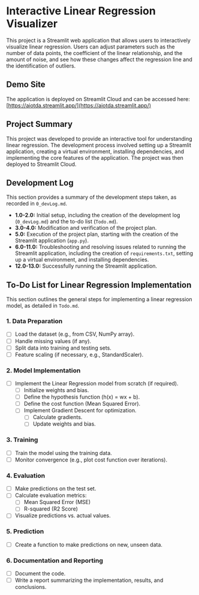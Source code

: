 # Interactive Linear Regression Visualizer

This project is a Streamlit web application that allows users to interactively visualize linear regression. Users can adjust parameters such as the number of data points, the coefficient of the linear relationship, and the amount of noise, and see how these changes affect the regression line and the identification of outliers.

## Demo Site

The application is deployed on Streamlit Cloud and can be accessed here: [https://aiotda.streamlit.app/](https://aiotda.streamlit.app/)

## Project Summary

This project was developed to provide an interactive tool for understanding linear regression. The development process involved setting up a Streamlit application, creating a virtual environment, installing dependencies, and implementing the core features of the application. The project was then deployed to Streamlit Cloud.

## Development Log

This section provides a summary of the development steps taken, as recorded in `0_devLog.md`.

*   **1.0-2.0:** Initial setup, including the creation of the development log (`0_devLog.md`) and the to-do list (`Todo.md`).
*   **3.0-4.0:** Modification and verification of the project plan.
*   **5.0:** Execution of the project plan, starting with the creation of the Streamlit application (`app.py`).
*   **6.0-11.0:** Troubleshooting and resolving issues related to running the Streamlit application, including the creation of `requirements.txt`, setting up a virtual environment, and installing dependencies.
*   **12.0-13.0:** Successfully running the Streamlit application.

## To-Do List for Linear Regression Implementation

This section outlines the general steps for implementing a linear regression model, as detailed in `Todo.md`.

### 1. Data Preparation
- [ ] Load the dataset (e.g., from CSV, NumPy array).
- [ ] Handle missing values (if any).
- [ ] Split data into training and testing sets.
- [ ] Feature scaling (if necessary, e.g., StandardScaler).

### 2. Model Implementation
- [ ] Implement the Linear Regression model from scratch (if required).
  - [ ] Initialize weights and bias.
  - [ ] Define the hypothesis function (h(x) = wx + b).
  - [ ] Define the cost function (Mean Squared Error).
  - [ ] Implement Gradient Descent for optimization.
    - [ ] Calculate gradients.
    - [ ] Update weights and bias.

### 3. Training
- [ ] Train the model using the training data.
- [ ] Monitor convergence (e.g., plot cost function over iterations).

### 4. Evaluation
- [ ] Make predictions on the test set.
- [ ] Calculate evaluation metrics:
  - [ ] Mean Squared Error (MSE)
  - [ ] R-squared (R2 Score)
- [ ] Visualize predictions vs. actual values.

### 5. Prediction
- [ ] Create a function to make predictions on new, unseen data.

### 6. Documentation and Reporting
- [ ] Document the code.
- [ ] Write a report summarizing the implementation, results, and conclusions.
